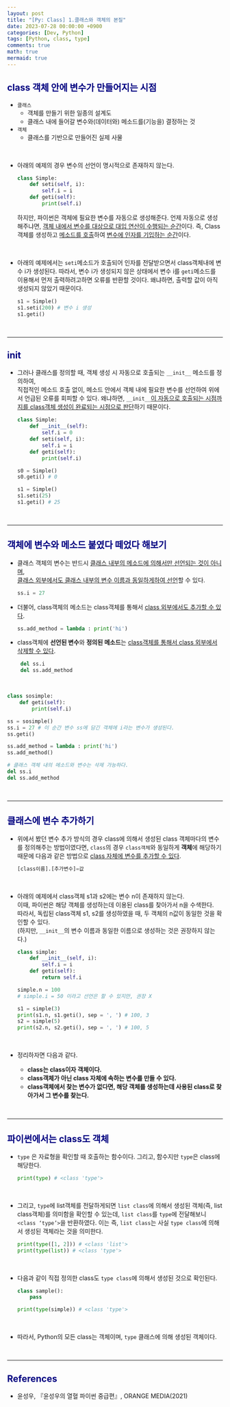 ```yaml
---
layout: post
title: "[Py: Class] 1.클래스와 객체의 본질"
date: 2023-07-28 00:00:00 +0900
categories: [Dev, Python]
tags: [Python, class, type]
comments: true
math: true
mermaid: true
---
```


## <span style="color:navy">class 객체 안에 변수가 만들어지는 시점<span>

- `클래스`
  - 객체를 만들기 위한 일종의 설계도
  - 클래스 내에 들어갈 변수와(데이터와) 메소드를(기능을) 결정하는 것
- `객체`
  - 클래스를 기반으로 만들어진 실제 사물

<br>

- 아래의 예제의 경우 변수의 선언이 명시적으로 존재하지 않는다.
    ```python
    class Simple:
        def seti(self, i):
            self.i = i
        def geti(self):
            print(self.i)
    ```

    하지만, 파이썬은 객체에 필요한 변수를 자동으로 생성해준다.
언제 자동으로 생성 해주냐면, <u>객체 내에서 변수를 대상으로 대입 연산이 수행되는 순간</u>이다.
즉, Class 객체를 생성하고 <u>메소드를 호출</u>하여 <u>변수에 인자를 기입하는 순간</u>이다.

<br>

- 아래의 예제에서는 `seti`메소드가 호출되어 인자를 전달받으면서 class객체내에 변수 i가 생성된다.
따라서, 변수 i가 생성되지 않은 상태에서 변수 i를 `geti`메소드를 이용해서 먼저 출력하려고하면 오류를 반환할 것이다. 왜냐하면, 출력할 값이 아직 생성되지 않았기 때문이다.

    ```python
    s1 = Simple() 
    s1.seti(200) # 변수 i 생성
    s1.geti()
    ```

<br>

---

## <span style="color:navy">init<span>

- 그러나 클래스를 정의할 때, 객체 생성 시 자동으로 호출되는 `__init__` 메소드를 정의하여, <br>
직접적인 메소드 호출 없이, 메소드 안에서 객체 내에 필요한 변수를 선언하여 위에서 언급된 오류를 회피할 수 있다.
왜냐하면, `__init__`<u>이 자동으로 호출되는 시점까지를 class객체 생성이 완료되는 시점으로 판단</u>하기 때문이다.

    ```python
    class Simple:
        def __init__(self):
            self.i = 0
        def seti(self, i):
            self.i = i
        def geti(self):
            print(self.i)
    
    s0 = Simple()
    s0.geti() # 0 
    
    s1 = Simple()
    s1.seti(25)
    s1.geti() # 25
    ```
    

<br>

---

## <span style="color:navy">객체에 변수와 메소드 붙였다 떼었다 해보기<span>

- 클래스 객체의 변수는 반드시 <u>클래스 내부의 메소드에 의해서만 선언되는 것이 아니며</u>,<br>
<u>클래스 외부에서도 클래스 내부의 변수 이름과 동일하게하여 선언</u>할 수 있다.
    ```python
    ss.i = 27
     ``` 
   
- 더불어, class객체의 메소드는 class객체를 통해서 <u>class 외부에서도 추가할 수 있다</u>.
    ```python
    ss.add_method = lambda : print('hi')
    ```
- class객체에 **선언된 변수**와 **정의된 메소드**는 <u>class객체를 통해서 class 외부에서 삭제할 수 있다</u>.
   ```python 
    del ss.i
    del ss.add_method
    ```

<br>

```python
class sosimple:
    def geti(self):
        print(self.i)

ss = sosimple()
ss.i = 27 # 이 순간 변수 ss에 담긴 객체에 i라는 변수가 생성된다.
ss.geti()

ss.add_method = lambda : print('hi')
ss.add_method()

# 클래스 객체 내의 메소드와 변수는 삭제 가능하다.
del ss.i
del ss.add_method
```

<br>

---

## <span style="color:navy">클래스에 변수 추가하기<span>

- 위에서 봤던 변수 추가 방식의 경우  class에 의해서 생성된 class 객체마다의 변수를 정의해주는 방법이였다면,
`class`의 경우 `class객체`와 동일하게 **객체**에 해당하기 때문에
다음과 같은 방법으로 <u>class 자체에 변수를 추가할 수 있다</u>.
    ```python
    [class이름].[추가변수]=값
    ```

<br>

- 아래의 예제에서 class객체 s1과 s2에는 변수 n이 존재하지 않는다.<br>
이때, 파이썬은 해당 객체를 생성하는데 이용된 class를 찾아가서 n을 수색한다.<br>
따라서, 독립된 class객체 s1, s2를 생성하였을 때, 두 객체의 n값이 동일한 것을 확인할 수 있다. <br>
(하지만, `__init__`의 변수 이름과 동일한 이름으로 생성하는 것은 권장하지 않는다.)

    ```python
    class simple:
        def __init__(self, i):
            self.i = i
        def geti(self):
            return self.i
    
    simple.n = 100
    # simple.i = 50 이라고 선언은 할 수 있지만, 권장 X
    
    s1 = simple(3)
    print(s1.n, s1.geti(), sep = ', ') # 100, 3
    s2 = simple(5)
    print(s2.n, s2.geti(), sep = ', ') # 100, 5
    ```

<br>

- 정리하자면 다음과 같다.

  - **class는 class이자 객체이다.**
  - **class객체가 아닌 class 자체에 속하는 변수를 만들 수 있다.**
  - **class객체에서 찾는 변수가 없다면, 해당 객체를 생성하는데 사용된 class로 찾아가서 그 변수를 찾는다.**

<br>

---

## <span style="color:navy">파이썬에서는 class도 객체<span>

- `type` 은 자료형을 확인할 때 호출하는 함수이다. 그리고, 함수지만  `type`은 class에 해당한다.
    ```python
    print(type) # <class 'type'>
    ```

<br>

- 그리고, `type`에  list객체를 전달하게되면 `list class`에 의해서 생성된 객체(즉, list class객체)를 의미함을 확인할 수 있는데,
`list class`를 `type`에 전달해보니 `<class ‘type’>`을 반환하였다.
이는 즉, `list class`는 사실 `type class`에 의해서 생성된 객체라는 것을 의미한다.
    
    ```python
    print(type([1, 2])) # <class 'list'>
    print(type(list)) # <class 'type'>
    ```

<br>

- 다음과 같이 직접 정의한 class도 `type class`에 의해서 생성된 것으로 확인된다.

    ```python
    class sample():
        pass
    
    print(type(simple)) # <class 'type'>
    ```

<br>

- 따라서, Python의 모든 class는 객체이며, `type` 클래스에 의해 생성된 객체이다.

<br>

---


## <span style="color:navy">References<span>
- 윤성우, 『윤성우의 열혈 파이썬 중급편』, ORANGE MEDIA(2021)
